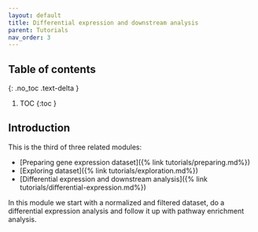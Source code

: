 ```yaml
---
layout: default
title: Differential expression and downstream analysis
parent: Tutorials
nav_order: 3
---
```


## Table of contents
{: .no_toc .text-delta }

1. TOC
{:toc }

## Introduction

This is the third of three related modules:
* [Preparing gene expression dataset]({% link tutorials/preparing.md%})
* [Exploring dataset]({% link tutorials/exploration.md%})
* [Differential expression and downstream analysis]({% link tutorials/differential-expression.md%})

In this module we start with a normalized and filtered dataset, do a differential
expression analysis and follow it up with pathway enrichment analysis.
